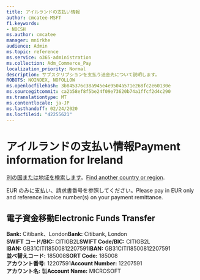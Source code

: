 ```yaml
---
title: アイルランドの支払い情報
author: cmcatee-MSFT
f1.keywords:
- NOCSH
ms.author: cmcatee
manager: mnirkhe
audience: Admin
ms.topic: reference
ms.service: o365-administration
ms.collection: Adm_Commerce_Pay
localization_priority: Normal
description: サブスクリプションを支払う送金先について説明します。
ROBOTS: NOINDEX, NOFOLLOW
ms.openlocfilehash: 3b845376c38a945e4e9504a571e268fc2e60130e
ms.sourcegitcommit: ca2b58ef8f5be24f09e73620b74a1ffcf2d4c290
ms.translationtype: MT
ms.contentlocale: ja-JP
ms.lasthandoff: 02/24/2020
ms.locfileid: "42255621"
---
```

# <a name="payment-information-for-ireland"></a><span data-ttu-id="af0a8-103">アイルランドの支払い情報</span><span class="sxs-lookup"><span data-stu-id="af0a8-103">Payment information for Ireland</span></span>

<span data-ttu-id="af0a8-104">[別の国または地域を検索します](../billing-and-payments/pay-for-your-subscription.md)。</span><span class="sxs-lookup"><span data-stu-id="af0a8-104">[Find another country or region](../billing-and-payments/pay-for-your-subscription.md).</span></span>

<span data-ttu-id="af0a8-105">EUR のみに支払い、請求書番号を参照してください。</span><span class="sxs-lookup"><span data-stu-id="af0a8-105">Please pay in EUR only and reference invoice number(s) on your payment remittance.</span></span>

## <a name="electronic-funds-transfer"></a><span data-ttu-id="af0a8-106">電子資金移動</span><span class="sxs-lookup"><span data-stu-id="af0a8-106">Electronic Funds Transfer</span></span>

<span data-ttu-id="af0a8-107">**Bank:** Citibank、London</span><span class="sxs-lookup"><span data-stu-id="af0a8-107">**Bank:** Citibank, London</span></span>    
<span data-ttu-id="af0a8-108">**SWIFT コード/BIC:** CITIGB2L</span><span class="sxs-lookup"><span data-stu-id="af0a8-108">**SWIFT Code/BIC:** CITIGB2L</span></span>   
<span data-ttu-id="af0a8-109">**IBAN:** GB31CITI18500812207591</span><span class="sxs-lookup"><span data-stu-id="af0a8-109">**IBAN:** GB31CITI18500812207591</span></span>  
<span data-ttu-id="af0a8-110">**並べ替えコード:** 185008</span><span class="sxs-lookup"><span data-stu-id="af0a8-110">**SORT Code:** 185008</span></span>  
<span data-ttu-id="af0a8-111">**アカウント番号:** 12207591</span><span class="sxs-lookup"><span data-stu-id="af0a8-111">**Account Number:** 12207591</span></span>  
<span data-ttu-id="af0a8-112">**アカウント名:** 製</span><span class="sxs-lookup"><span data-stu-id="af0a8-112">**Account Name:** MICROSOFT</span></span>